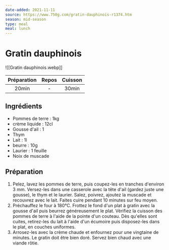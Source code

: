 ```yaml
---
date-added: 2021-11-11
source: https://www.750g.com/gratin-dauphinois-r1374.htm
season: mid-season
type: meal
meal: lunch
---
```


# Gratin dauphinois

![[Gratin dauphinois.webp]]

| Préparation | Repos | Cuisson |
|:-----------:|:-----:|:-------:|
|    20min    |   -   |  30min  |

## Ingrédients

- Pommes de terre : 1kg
- crème liquide : 12cl
- Gousse d'ail : 1
- Thym
- Lait : 1l
- beurre : 10g
- Laurier : 1 feuille
- Noix de muscade

## Préparation

1. Pelez, lavez les pommes de terre, puis coupez-les en tranches d'environ 3 mm. Versez-les dans une casserole avec la tête d'ail (gardez juste une gousse), le thym et le laurier. Salez, poivrez, ajoutez la muscade et recouvrez avec le lait. Faites cuire pendant 10 minutes sur feu moyen.
2. Préchauffez le four à 180°C. Frottez le fond d'un plat à gratin avec la gousse d'ail puis beurrez généreusement le plat. Vérifiez la cuisson des pommes de terre à l'aide de la pointe d'un couteau. Dès qu'elles sont cuites, retirez-les du lait à l'aide d'un écumoire puis disposez-les dans le plat, en couches uniformes.
3. Arrosez-les avec la crème chaude et enfournez pour une vingtaine de minutes. Le gratin doit être bien doré. Servez bien chaud avec une viande rôtie.

